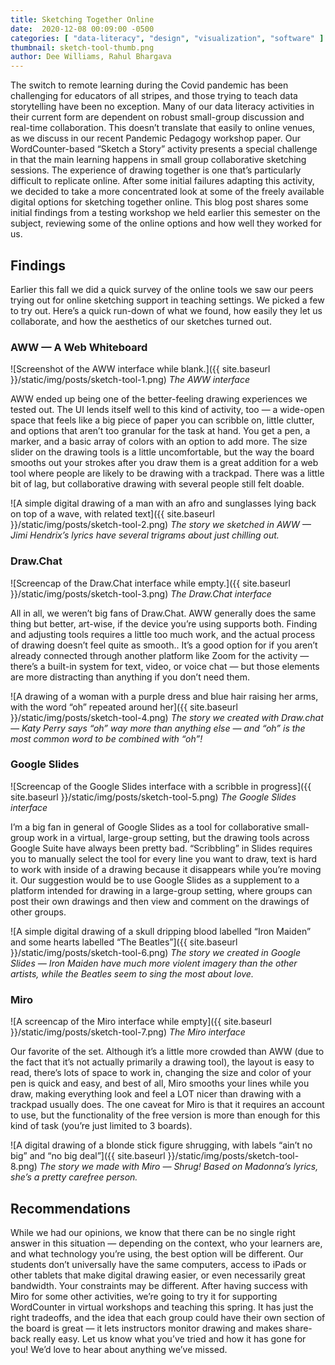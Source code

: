 ```yaml
---
title: Sketching Together Online
date:  2020-12-08 00:09:00 -0500
categories: [ "data-literacy", "design", "visualization", "software" ]
thumbnail: sketch-tool-thumb.png
author: Dee Williams, Rahul Bhargava
---
```


The switch to remote learning during the Covid pandemic has been challenging for educators of all stripes, and those trying to teach data storytelling have been no exception. Many of our data literacy activities in their current form are dependent on robust small-group discussion and real-time collaboration. This doesn’t translate that easily to online venues, as we discuss in our recent Pandemic Pedagogy workshop paper. Our WordCounter-based “Sketch a Story” activity presents a special challenge in that the main learning happens in small group collaborative sketching sessions. The experience of drawing together is one that’s particularly difficult to replicate online. After some initial failures adapting this activity, we decided to take a more concentrated look at some of the freely available digital options for sketching together online. This blog post shares some initial findings from a testing workshop we held earlier this semester on the subject, reviewing some of the online options and how well they worked for us.

## Findings

Earlier this fall we did a quick survey of the online tools we saw our peers trying out for online sketching support in teaching settings. We picked a few to try out. Here’s a quick run-down of what we found, how easily they let us collaborate, and how the aesthetics of our sketches turned out.

### AWW — A Web Whiteboard

![Screenshot of the AWW interface while blank.]({{ site.baseurl }}/static/img/posts/sketch-tool-1.png)
*The AWW interface*

AWW ended up being one of the better-feeling drawing experiences we tested out. The UI lends itself well to this kind of activity, too — a wide-open space that feels like a big piece of paper you can scribble on, little clutter, and options that aren’t too granular for the task at hand. You get a pen, a marker, and a basic array of colors with an option to add more. The size slider on the drawing tools is a little uncomfortable, but the way the board smooths out your strokes after you draw them is a great addition for a web tool where people are likely to be drawing with a trackpad. There was a little bit of lag, but collaborative drawing with several people still felt doable.

![A simple digital drawing of a man with an afro and sunglasses lying back on top of a wave, with related text]({{ site.baseurl }}/static/img/posts/sketch-tool-2.png)
*The story we sketched in AWW — Jimi Hendrix’s lyrics have several trigrams about just chilling out.*

### Draw.Chat

![Screencap of the Draw.Chat interface while empty.]({{ site.baseurl }}/static/img/posts/sketch-tool-3.png)
*The Draw.Chat interface*

All in all, we weren’t big fans of Draw.Chat. AWW generally does the same thing but better, art-wise, if the device you’re using supports both. Finding and adjusting tools requires a little too much work, and the actual process of drawing doesn’t feel quite as smooth.. It’s a good option for if you aren’t already connected through another platform like Zoom for the activity — there’s a built-in system for text, video, or voice chat — but those elements are more distracting than anything if you don’t need them.

![A drawing of a woman with a purple dress and blue hair raising her arms, with the word “oh” repeated around her]({{ site.baseurl }}/static/img/posts/sketch-tool-4.png)
*The story we created with Draw.chat — Katy Perry says “oh” way more than anything else — and “oh” is the most common word to be combined with “oh”!*

### Google Slides

![Screencap of the Google Slides interface with a scribble in progress]({{ site.baseurl }}/static/img/posts/sketch-tool-5.png)
*The Google Slides interface*

I’m a big fan in general of Google Slides as a tool for collaborative small-group work in a virtual, large-group setting, but the drawing tools across Google Suite have always been pretty bad. “Scribbling” in Slides requires you to manually select the tool for every line you want to draw, text is hard to work with inside of a drawing because it disappears while you’re moving it. Our suggestion would be to use Google Slides as a supplement to a platform intended for drawing in a large-group setting, where groups can post their own drawings and then view and comment on the drawings of other groups.

![A simple digital drawing of a skull dripping blood labelled “Iron Maiden” and some hearts labelled “The Beatles”]({{ site.baseurl }}/static/img/posts/sketch-tool-6.png)
*The story we created in Google Slides — Iron Maiden have much more violent imagery than the other artists, while the Beatles seem to sing the most about love.*

### Miro

![A screencap of the Miro interface while empty]({{ site.baseurl }}/static/img/posts/sketch-tool-7.png)
*The Miro interface*

Our favorite of the set. Although it’s a little more crowded than AWW (due to the fact that it’s not actually primarily a drawing tool), the layout is easy to read, there’s lots of space to work in, changing the size and color of your pen is quick and easy, and best of all, Miro smooths your lines while you draw, making everything look and feel a LOT nicer than drawing with a trackpad usually does. The one caveat for Miro is that it requires an account to use, but the functionality of the free version is more than enough for this kind of task (you’re just limited to 3 boards).

![A digital drawing of a blonde stick figure shrugging, with labels “ain’t no big” and “no big deal”]({{ site.baseurl }}/static/img/posts/sketch-tool-8.png)
*The story we made with Miro — Shrug! Based on Madonna’s lyrics, she’s a pretty carefree person.*

## Recommendations

While we had our opinions, we know that there can be no single right answer in this situation — depending on the context, who your learners are, and what technology you’re using, the best option will be different. Our students don’t universally have the same computers, access to iPads or other tablets that make digital drawing easier, or even necessarily great bandwidth. Your constraints may be different. After having success with Miro for some other activities, we’re going to try it for supporting WordCounter in virtual workshops and teaching this spring. It has just the right tradeoffs, and the idea that each group could have their own section of the board is great — it lets instructors monitor drawing and makes share-back really easy. Let us know what you’ve tried and how it has gone for you! We’d love to hear about anything we’ve missed.
